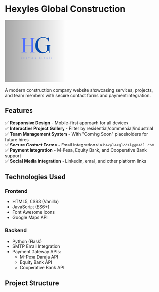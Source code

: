 # Hexyles Global Construction

![Hexyles Global Logo](/static/images/logo.png)

A modern construction company website showcasing services, projects, and team members with secure contact forms and payment integration.

## Features

✅ **Responsive Design** - Mobile-first approach for all devices  
✅ **Interactive Project Gallery** - Filter by residential/commercial/industrial  
✅ **Team Management System** - With "Coming Soon" placeholders for future hires  
✅ **Secure Contact Forms** - Email integration via `hexylesglobal@gmail.com`  
✅ **Payment Integration** - M-Pesa, Equity Bank, and Cooperative Bank support  
✅ **Social Media Integration** - LinkedIn, email, and other platform links  

## Technologies Used

### Frontend
- HTML5, CSS3 (Vanilla)
- JavaScript (ES6+)
- Font Awesome Icons
- Google Maps API

### Backend
- Python (Flask)
- SMTP Email Integration
- Payment Gateway APIs:
  - M-Pesa Daraja API
  - Equity Bank API
  - Cooperative Bank API

## Project Structure
